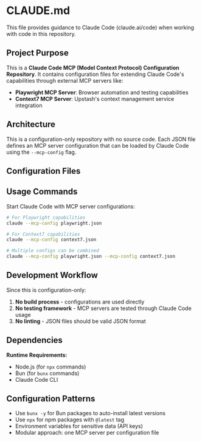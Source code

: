 # CLAUDE.md

This file provides guidance to Claude Code (claude.ai/code) when working with code in this repository.

## Project Purpose

This is a **Claude Code MCP (Model Context Protocol) Configuration Repository**. It contains configuration files for extending Claude Code's capabilities through external MCP servers like:

- **Playwright MCP Server**: Browser automation and testing capabilities
- **Context7 MCP Server**: Upstash's context management service integration

## Architecture

This is a configuration-only repository with no source code. Each JSON file defines an MCP server configuration that can be loaded by Claude Code using the `--mcp-config` flag.

## Configuration Files

## Usage Commands

Start Claude Code with MCP server configurations:

```bash
# For Playwright capabilities
claude --mcp-config playwright.json

# For Context7 capabilities
claude --mcp-config context7.json

# Multiple configs can be combined
claude --mcp-config playwright.json --mcp-config context7.json
```

## Development Workflow

Since this is configuration-only:
1. **No build process** - configurations are used directly
2. **No testing framework** - MCP servers are tested through Claude Code usage
3. **No linting** - JSON files should be valid JSON format

## Dependencies

**Runtime Requirements:**
- Node.js (for `npx` commands)
- Bun (for `bunx` commands)
- Claude Code CLI

## Configuration Patterns

- Use `bunx -y` for Bun packages to auto-install latest versions
- Use `npx` for npm packages with `@latest` tag
- Environment variables for sensitive data (API keys)
- Modular approach: one MCP server per configuration file